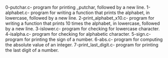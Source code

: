 0-putchar.c- program for printing _putchar, followed by a new line.
1-alphabet.c- program for writing  a function that prints the alphabet, in lowercase, followed by a new line.
2-print_alphabet_x10.c- program for writing a function that prints 10 times the alphabet, in lowercase, followed by a new line.
3-islower.c- program for checking for lowercase character.
4-isalpha.c- program for checking for alphabetic character.
5-sign.c- program for printing the sign of a number.
6-abs.c- program for computing the absolute value of an integer.
7-print_last_digit.c- program for printing the last digit of a number.
